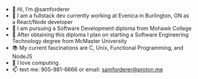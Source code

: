 - 👋 Hi, I’m @samforderer
- 👀 I am a fullstack dev currently working at Evenica in Burlington, ON as a React/Node developer
- 🌱 I am pursuing a Software Development diploma from Mohawk College
- 🌱 After obtaining this diploma I plan on starting a Software Engineering Technology degree from McMaster University
- 📚 My current fascinations are C, Unix, Functional Programming, and NodeJS
- 💞️ I love computing.
- 📫 text me: 905-981-6666 or email: samforderer@proton.me

<!---
samforderer/samforderer is a ✨ special ✨ repository because its `README.md` (this file) appears on your GitHub profile.
You can click the Preview link to take a look at your changes.
--->
